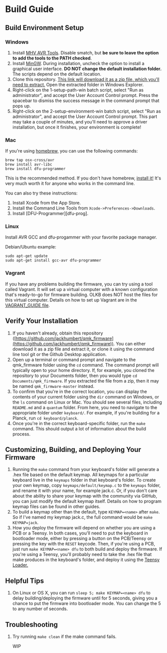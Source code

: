 # Build Guide

## Build Environment Setup

### Windows
1. Install [MHV AVR Tools](https://infernoembedded.com/sites/default/files/project/MHV_AVR_Tools_20131101.exe). Disable smatch, but **be sure to leave the option to add the tools to the PATH checked**.
2. Install [MinGW](https://sourceforge.net/projects/mingw/files/Installer/mingw-get-setup.exe/download). During installation, uncheck the option to install a graphical user interface. **DO NOT change the default installation folder.** The scripts depend on the default location.
3. Clone this repository. [This link will download it as a zip file, which you'll need to extract.](https://github.com/jackhumbert/qmk_firmware/archive/master.zip) Open the extracted folder in Windows Explorer.
4. Right-click on the 1-setup-path-win batch script, select "Run as administrator", and accept the User Account Control prompt. Press the spacebar to dismiss the success message in the command prompt that pops up.
5. Right-click on the 2-setup-environment-win batch script, select "Run as administrator", and accept the User Account Control prompt. This part may take a couple of minutes, and you'll need to approve a driver installation, but once it finishes, your environment is complete!

### Mac
If you're using [homebrew,](http://brew.sh/) you can use the following commands:

    brew tap osx-cross/avr
    brew install avr-libc
    brew install dfu-programmer

This is the recommended method. If you don't have homebrew, [install it!](http://brew.sh/) It's very much worth it for anyone who works in the command line.

You can also try these instructions:

1. Install Xcode from the App Store.
2. Install the Command Line Tools from `Xcode->Preferences->Downloads`.
3. Install [DFU-Programmer][dfu-prog].

### Linux
Install AVR GCC and dfu-progammer with your favorite package manager.

Debian/Ubuntu example: 

    sudo apt-get update
    sudo apt-get install gcc-avr dfu-programmer

### Vagrant
If you have any problems building the firmware, you can try using a tool called Vagrant. It will set up a virtual computer with a known configuration that's ready-to-go for firmware building. OLKB does NOT host the files for this virtual computer. Details on how to set up Vagrant are in the [VAGRANT_GUIDE file](VAGRANT_GUIDE.md).

## Verify Your Installation
1. If you haven't already, obtain this repository ([https://github.com/jackhumbert/qmk_firmware](https://github.com/jackhumbert/qmk_firmware)). You can either download it as a zip file and extract it, or clone it using the command line tool git or the Github Desktop application. 
2. Open up a terminal or command prompt and navigate to the qmk_firmware folder using the `cd` command. The command prompt will typically open to your home directory. If, for example, you cloned the repository to your Documents folder, then you would type `cd Documents/qmk_firmware`. If you extracted the file from a zip, then it may be named `qmk_firmware-master` instead. 
3. To confirm that you're in the correct location, you can display the contents of your current folder using the `dir` command on Windows, or the `ls` command on Linux or Mac. You should see several files, including `README.md` and a `quantum` folder. From here, you need to navigate to the appropriate folder under `keyboard/`. For example, if you're building for a Planck, run `cd keyboard/planck`.
4. Once you're in the correct keyboard-specific folder, run the `make` command. This should output a lot of information about the build process.

## Customizing, Building, and Deploying Your Firmware
1. Running the `make` command from your keyboard's folder will generate a .hex file based on the default keymap. All keymaps for a particular keyboard live in the `keymaps` folder in that keyboard's folder. To create your own keymap, copy `keymaps/default/keymap.c` to the `keymaps` folder, and rename it with your name, for example jack.c. Or, if you don't care about the ability to share your keymap with the community via GitHub, you can just modify the default keymap itself. Details on how to program keymap files can be found in other guides.
2. To build a keymap other than the default, type `KEYMAP=<name>` after `make`. So if I've named my keymap jack.c, the full command would be `make KEYMAP=jack`.
3. How you deploy the firmware will depend on whether you are using a PCB or a Teensy. In both cases, you'll need to put the keyboard in bootloader mode, either by pressing a button on the PCB/Teensy or pressing the key with the `RESET` keycode. Then, if you're using a PCB, just run `make KEYMAP=<name> dfu` to both build and deploy the firmware. If you're using a Teensy, you'll probably need to take the <keyboardname>.hex file that make produces in the keyboard's folder, and deploy it using the [Teensy Loader.](https://www.pjrc.com/teensy/loader.html)

## Helpful Tips
1. On Linux or OS X, you can run `sleep 5; make KEYMAP=<name> dfu` to delay building/deploying the firmware until for 5 seconds, giving you a chance to put the firmware into bootloader mode. You can change the 5 to any number of seconds.

## Troubleshooting
1. Try running `make clean` if the make command fails.

	WIP